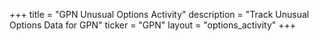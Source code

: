 +++
title = "GPN Unusual Options Activity"
description = "Track Unusual Options Data for GPN"
ticker = "GPN"
layout = "options_activity"
+++

